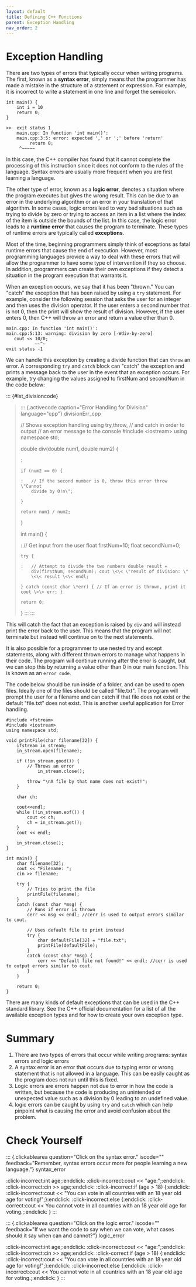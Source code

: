 ```yaml
---
layout: default
title: Defining C++ Functions
parent: Exception Handling
nav_order: 2
---
```


# Exception Handling

There are two types of errors that typically occur when writing
programs. The first, known as a **syntax error**, simply means that the
programmer has made a mistake in the structure of a statement or
expression. For example, it is incorrect to write a statement in one
line and forget the semicolon.

    int main() {
        int i = 10
        return 0;
    }

    >>  exit status 1
        main.cpp: In function 'int main()':
        main.cpp:3:5: error: expected ',' or ';' before 'return'
             return 0;
         ^~~~~~

In this case, the C++ compiler has found that it cannot complete the
processing of this instruction since it does not conform to the rules of
the language. Syntax errors are usually more frequent when you are first
learning a language.

The other type of error, known as a **logic error**, denotes a situation
where the program executes but gives the wrong result. This can be due
to an error in the underlying algorithm or an error in your translation
of that algorithm. In some cases, logic errors lead to very bad
situations such as trying to divide by zero or trying to access an item
in a list where the index of the item is outside the bounds of the list.
In this case, the logic error leads to a **runtime error** that causes
the program to terminate. These types of runtime errors are typically
called **exceptions**.

Most of the time, beginning programmers simply think of exceptions as
fatal runtime errors that cause the end of execution. However, most
programming languages provide a way to deal with these errors that will
allow the programmer to have some type of intervention if they so
choose. In addition, programmers can create their own exceptions if they
detect a situation in the program execution that warrants it.

When an exception occurs, we say that it has been "thrown." You can
"catch" the exception that has been raised by using a `try` statement.
For example, consider the following session that asks the user for an
integer and then uses the division operator. If the user enters a second
number that is not 0, then the print will show the result of division.
However, if the user enters 0, then C++ will throw an error and return a
value other than 0.

    main.cpp: In function 'int main()':
    main.cpp:5:13: warning: division by zero [-Wdiv-by-zero]
       cout << 10/0;
               ~~^~
    exit status -1

We can handle this exception by creating a divide function that can
`throw` an error. A corresponding `try` and `catch` block can "catch"
the exception and prints a message back to the user in the event that an
exception occurs. For example, try changing the values assigned to
firstNum and secondNum in the code below:

::: {#lst_divisioncode}
> ::: {.activecode caption="Error Handling for Division" language="cpp"}
> divisionErr_cpp
>
> // Shows exception handling using try,throw, // and catch in order to
> output // an error message to the console \#include \<iostream\> using
> namespace std;
>
> double div(double num1, double num2) {
>
> :   
>
>     if (num2 == 0) {
>
>     :   // If the second number is 0, throw this error throw \"Cannot
>         divide by 0!n\";
>
>     }
>
>     return num1 / num2;
>
> }
>
> int main() {
>
> :   // Get input from the user float firstNum=10; float secondNum=0;
>
>     try {
>
>     :   // Attempt to divide the two numbers double result =
>         div(firstNum, secondNum); cout \<\< \"result of division: \"
>         \<\< result \<\< endl;
>
>     } catch (const char \*err) { // If an error is thrown, print it
>     cout \<\< err; }
>
>     return 0;
>
> }
> :::
:::

This will catch the fact that an exception is raised by `div` and will
instead print the error back to the user. This means that the program
will not terminate but instead will continue on to the next statements.

It is also possible for a programmer to use nested try and except
statements, along with different thrown errors to manage what happens in
their code. The program will continue running after the error is caught,
but we can stop this by returning a value other than 0 in our main
function. This is known as an `error code`.

The code below should be run inside of a folder, and can be used to open
files. Ideally one of the files should be called \"file.txt\". The
program will prompt the user for a filename and can catch if that file
does not exist or the default \"file.txt\" does not exist. This is
another useful application for Error handling.

    #include <fstream>
    #include <iostream>
    using namespace std;

    void printFile(char filename[32]) {
        ifstream in_stream;
        in_stream.open(filename);

        if (!in_stream.good()) {
            // Throws an error
                in_stream.close();

            throw "\nA file by that name does not exist!";
        }

        char ch;

        cout<<endl;
        while (!in_stream.eof()) {
            cout << ch;
            ch = in_stream.get();
        }
        cout << endl;

        in_stream.close();
    }

    int main() {
        char filename[32];
        cout << "Filename: ";
        cin >> filename;

        try {
            // Tries to print the file
            printFile(filename);
        } 
        catch (const char *msg) {
            // Runs if error is thrown
            cerr << msg << endl; //cerr is used to output errors similar to cout.

            // Uses default file to print instead
            try {
                char defaultFile[32] = "file.txt";
                printFile(defaultFile);
            } 
            catch (const char *msg) {
                cerr << "Default file not found!" << endl; //cerr is used to output errors similar to cout.
            }
        }

        return 0;
    }

There are many kinds of default exceptions that can be used in the C++
standard library. See the C++ official documentation for a list of all
the available exception types and for how to create your own exception
type.

# Summary

1.  There are two types of errors that occur while writing programs:
    syntax errors and logic errors
2.  A syntax error is an error that occurs due to typing error or wrong
    statement that is not allowed in a language. This can be easily
    caught as the program does not run until this is fixed.
3.  Logic errors are errors happen not due to error in how the code is
    written, but because the code is producing an unintended or
    unexpected value such as a division by 0 leading to an undefined
    value.
4.  logic errors can be caught by using `try` and `catch` which can help
    pinpoint what is causing the error and avoid confusion about the
    problem.

# Check Yourself

::: {.clickablearea question="Click on the syntax error." iscode="" feedback="Remember, syntax errors occur more for people learning a new language."}
syntax_error

:click-incorrect:int age;:endclick: :click-incorrect:cout \<\<
\"age:\";:endclick: :click-incorrect:cin \>\> age;:endclick:
:click-incorrect:if (age \> 18) {:endclick: :click-incorrect:cout \<\<
\"You can vote in all countries with an 18 year old age for
voting!\";}:endclick: :click-incorrect:else {:endclick:
:click-correct:cout \<\< You cannot vote in all countries with an 18
year old age for voting.;:endclick: }
:::

::: {.clickablearea question="Click on the logic error." iscode="" feedback="If we want the code to say when we can vote, what cases should it say when can and cannot?"}
logic_error

:click-incorrect:int age;:endclick: :click-incorrect:cout \<\<
\"age:\";:endclick: :click-incorrect:cin \>\> age;:endclick:
:click-correct:if (age \> 18) {:endclick: :click-incorrect:cout \<\<
\"You can vote in all countries with an 18 year old age for
voting!\";}:endclick: :click-incorrect:else {:endclick:
:click-incorrect:cout \<\< You cannot vote in all countries with an 18
year old age for voting.;:endclick: }
:::
